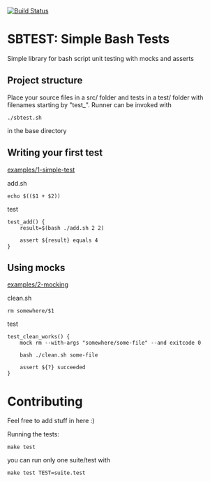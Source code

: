 [![Build Status](https://travis-ci.org/internap/sbtest.svg?branch=master)](https://travis-ci.org/internap/sbtest)

SBTEST: Simple Bash Tests
=========================

Simple library for bash script unit testing with mocks and asserts

Project structure
-----------------
Place your source files in a src/ folder and tests in a test/ folder
with filenames starting by "test_".  Runner can be invoked with

    ./sbtest.sh

in the base directory

Writing your first test
-----------------------

[examples/1-simple-test](examples/1-simple-test)

add.sh

    echo $(($1 + $2))

test 

    test_add() {
        result=$(bash ./add.sh 2 2)
    
        assert ${result} equals 4
    }

Using mocks
-----------

[examples/2-mocking](examples/2-mocking)

clean.sh

    rm somewhere/$1

test

    test_clean_works() {
        mock rm --with-args "somewhere/some-file" --and exitcode 0
    
        bash ./clean.sh some-file
    
        assert ${?} succeeded
    }
    

Contributing
============

Feel free to add stuff in here :)

Running the tests:

    make test
    
you can run only one suite/test with

    make test TEST=suite.test
